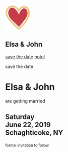 <!DOCTYPE html PUBLIC "-//W3C//DTD XHTML 1.0 Strict//EN"
    "http://www.w3.org/TR/xhtml1/DTD/xhtml1-strict.dtd">

<html xmlns="http://www.w3.org/1999/xhtml" xml:lang="en" lang="en">

<head>
  <meta http-equiv="Content-Type" content="text/html; charset=utf-8"/>

  <title>Elsa & John are getting married!</title>
  <link href="https://fonts.googleapis.com/css?family=Cormorant+Upright" rel="stylesheet">
  <link href="https://fonts.googleapis.com/css?family=Sacramento" rel="stylesheet">
  <link href="/css/wedding-stylesheet.css" rel="stylesheet">
</head>
  <body>
    <div class="nav">
    <nav>
      <div class="logo">
        <img src="/images/heart.png" class="logo" />
        <h2 align="left">Elsa & John</h2>
      </div>
      <a href="/wedding/std.html" class="active">save the date</a>
      <a href="/wedding/hotel.html">hotel</a>
    </nav>
    </div>

  <p>save the date</p>
  <h1>Elsa & John</h1>
  <p>are getting married</p>
  <h2>
    Saturday<br/>
    June 22, 2019<br/>
    Schaghticoke, NY
  </h2>
  <p><small>formal invitation to follow</small></p>
</body>
